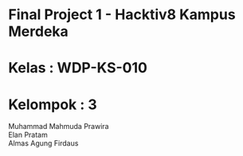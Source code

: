 # Final Project 1 - Hacktiv8 Kampus Merdeka
# Kelas    : WDP-KS-010
# Kelompok : 3
Muhammad Mahmuda Prawira </br>
Elan Pratam </br>
Almas Agung Firdaus
